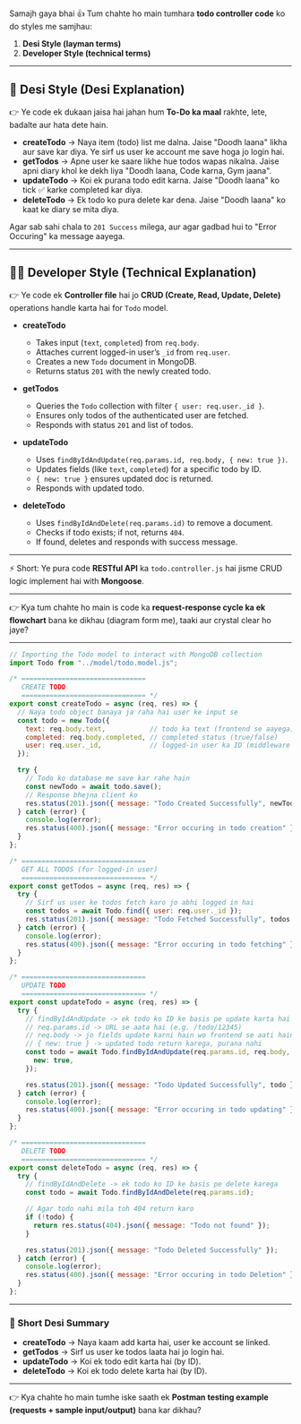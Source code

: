 Samajh gaya bhai 👍 Tum chahte ho main tumhara **todo controller code** ko do styles me samjhau:

1. **Desi Style (layman terms)**
2. **Developer Style (technical terms)**

---

## 🥳 Desi Style (Desi Explanation)

👉 Ye code ek dukaan jaisa hai jahan hum **To-Do ka maal** rakhte, lete, badalte aur hata dete hain.

* **createTodo** → Naya item (todo) list me dalna. Jaise "Doodh laana" likha aur save kar diya. Ye sirf us user ke account me save hoga jo login hai.
* **getTodos** → Apne user ke saare likhe hue todos wapas nikalna. Jaise apni diary khol ke dekh liya "Doodh laana, Code karna, Gym jaana".
* **updateTodo** → Koi ek purana todo edit karna. Jaise "Doodh laana" ko tick ✅ karke completed kar diya.
* **deleteTodo** → Ek todo ko pura delete kar dena. Jaise "Doodh laana" ko kaat ke diary se mita diya.

Agar sab sahi chala to `201 Success` milega, aur agar gadbad hui to "Error Occuring" ka message aayega.

---

## 👨‍💻 Developer Style (Technical Explanation)

👉 Ye code ek **Controller file** hai jo **CRUD (Create, Read, Update, Delete)** operations handle karta hai for `Todo` model.

* **createTodo**

  * Takes input (`text`, `completed`) from `req.body`.
  * Attaches current logged-in user’s `_id` from `req.user`.
  * Creates a new `Todo` document in MongoDB.
  * Returns status `201` with the newly created todo.

* **getTodos**

  * Queries the `Todo` collection with filter `{ user: req.user._id }`.
  * Ensures only todos of the authenticated user are fetched.
  * Responds with status `201` and list of todos.

* **updateTodo**

  * Uses `findByIdAndUpdate(req.params.id, req.body, { new: true })`.
  * Updates fields (like `text`, `completed`) for a specific todo by ID.
  * `{ new: true }` ensures updated doc is returned.
  * Responds with updated todo.

* **deleteTodo**

  * Uses `findByIdAndDelete(req.params.id)` to remove a document.
  * Checks if todo exists; if not, returns `404`.
  * If found, deletes and responds with success message.

---

⚡ Short: Ye pura code **RESTful API** ka `todo.controller.js` hai jisme CRUD logic implement hai with **Mongoose**.

---

👉 Kya tum chahte ho main is code ka **request-response cycle ka ek flowchart** bana ke dikhau (diagram form me), taaki aur crystal clear ho jaye?


---

```js
// Importing the Todo model to interact with MongoDB collection
import Todo from "../model/todo.model.js";

/* ===============================
   CREATE TODO
   =============================== */
export const createTodo = async (req, res) => {
  // Naya todo object banaya ja raha hai user ke input se
  const todo = new Todo({
    text: req.body.text,           // todo ka text (frontend se aayega)
    completed: req.body.completed, // completed status (true/false)
    user: req.user._id,            // logged-in user ka ID (middleware se aata hai)
  });

  try {
    // Todo ko database me save kar rahe hain
    const newTodo = await todo.save();
    // Response bhejna client ko
    res.status(201).json({ message: "Todo Created Successfully", newTodo });
  } catch (error) {
    console.log(error);
    res.status(400).json({ message: "Error occuring in todo creation" });
  }
};

/* ===============================
   GET ALL TODOS (for logged-in user)
   =============================== */
export const getTodos = async (req, res) => {
  try {
    // Sirf us user ke todos fetch karo jo abhi logged in hai
    const todos = await Todo.find({ user: req.user._id });
    res.status(201).json({ message: "Todo Fetched Successfully", todos });
  } catch (error) {
    console.log(error);
    res.status(400).json({ message: "Error occuring in todo fetching" });
  }
};

/* ===============================
   UPDATE TODO
   =============================== */
export const updateTodo = async (req, res) => {
  try {
    // findByIdAndUpdate -> ek todo ko ID ke basis pe update karta hai
    // req.params.id -> URL se aata hai (e.g. /todo/12345)
    // req.body -> jo fields update karni hain wo frontend se aati hain
    // { new: true } -> updated todo return karega, purana nahi
    const todo = await Todo.findByIdAndUpdate(req.params.id, req.body, {
      new: true,
    });

    res.status(201).json({ message: "Todo Updated Successfully", todo });
  } catch (error) {
    console.log(error);
    res.status(400).json({ message: "Error occuring in todo updating" });
  }
};

/* ===============================
   DELETE TODO
   =============================== */
export const deleteTodo = async (req, res) => {
  try {
    // findByIdAndDelete -> ek todo ko ID ke basis pe delete karega
    const todo = await Todo.findByIdAndDelete(req.params.id);

    // Agar todo nahi mila toh 404 return karo
    if (!todo) {
      return res.status(404).json({ message: "Todo not found" });
    }

    res.status(201).json({ message: "Todo Deleted Successfully" });
  } catch (error) {
    console.log(error);
    res.status(400).json({ message: "Error occuring in todo Deletion" });
  }
};
```

---

### 🚀 Short Desi Summary

* **createTodo** → Naya kaam add karta hai, user ke account se linked.
* **getTodos** → Sirf us user ke todos laata hai jo login hai.
* **updateTodo** → Koi ek todo edit karta hai (by ID).
* **deleteTodo** → Koi ek todo delete karta hai (by ID).

---

👉 Kya chahte ho main tumhe iske saath ek **Postman testing example (requests + sample input/output)** bana kar dikhau?
